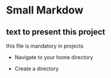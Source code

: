 # Small Markdow

## text to present this project

this file is mandatory in projects

* Navigate to your home directory

* Create a directory

